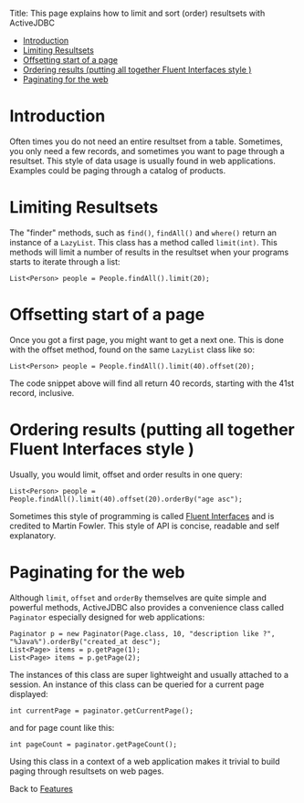 Title: This page explains how to limit and sort (order) resultsets with ActiveJDBC

-   [Introduction](#Introduction)
-   [Limiting Resultsets](#Limiting_Resultsets)
-   [Offsetting start of a page](#Offsetting_start_of_a_page)
-   [Ordering results (putting all together Fluent Interfaces style )](#Ordering_results__putting_all_together_Fluent_Interfaces_style__)
-   [Paginating for the web](#Paginating_for_the_web)

Introduction
============

Often times you do not need an entire resultset from a table. Sometimes, you only need a few records, and sometimes you want to page through a resultset. This style of data usage is usually found in web applications. Examples could be paging through a catalog of products.

Limiting Resultsets
===================

The "finder" methods, such as `find()`, `findAll()` and `where()` return an instance of a `LazyList`. This class has a method called `limit(int)`. This methods will limit a number of results in the resultset when your programs starts to iterate through a list:

~~~~ {.prettyprint}
List<Person> people = People.findAll().limit(20);
~~~~

Offsetting start of a page
==========================

Once you got a first page, you might want to get a next one. This is done with the offset method, found on the same `LazyList` class like so:

~~~~ {.prettyprint}
List<Person> people = People.findAll().limit(40).offset(20);
~~~~

The code snippet above will find all return 40 records, starting with the 41st record, inclusive.

Ordering results (putting all together Fluent Interfaces style )
================================================================

Usually, you would limit, offset and order results in one query:

~~~~ {.prettyprint}
List<Person> people = People.findAll().limit(40).offset(20).orderBy("age asc");
~~~~

Sometimes this style of programming is called [Fluent Interfaces](http://martinfowler.com/bliki/FluentInterface.html) and is credited to Martin Fowler. This style of API is concise, readable and self explanatory.

Paginating for the web
======================

Although `limit`, `offset` and `orderBy` themselves are quite simple and powerful methods, ActiveJDBC also provides a convenience class called `Paginator` especially designed for web applications:

~~~~ {.prettyprint}
Paginator p = new Paginator(Page.class, 10, "description like ?", "%Java%").orderBy("created_at desc");
List<Page> items = p.getPage(1);
List<Page> items = p.getPage(2);
~~~~

The instances of this class are super lightweight and usually attached to a session. An instance of this class can be queried for a current page displayed:

~~~~ {.prettyprint}
int currentPage = paginator.getCurrentPage();
~~~~

and for page count like this:

~~~~ {.prettyprint}
int pageCount = paginator.getPageCount();
~~~~

Using this class in a context of a web application makes it trivial to build paging through resultsets on web pages.

Back to [Features](Features)
